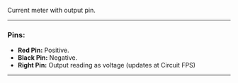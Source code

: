 Current meter with output pin.

---

### Pins:

- **Red Pin:** Positive.<br>
- **Black Pin:** Negative.<br>
- **Right Pin:** Output reading as voltage (updates at Circuit FPS)<br>

---
